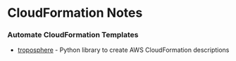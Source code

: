 # CloudFormation Notes


### Automate CloudFormation Templates
- [troposphere](https://github.com/cloudtools/troposphere) - Python library to create AWS CloudFormation descriptions

